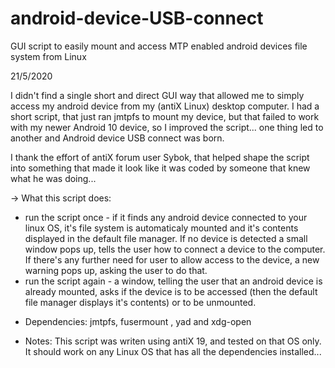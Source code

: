 # android-device-USB-connect

GUI script to easily mount and access MTP enabled android devices file system from Linux

21/5/2020

I didn't find a single short and direct GUI way that allowed me to simply access my android device from my (antiX Linux) desktop computer. I had a short script, that just ran jmtpfs to mount my device, but that failed to work with my newer Android 10 device, so I improved the script... one thing led to another and Android device USB connect was born.

I thank the effort of antiX forum user Sybok, that helped shape the script into something that made it look like it was coded by someone that knew what he was doing...

-> What this script does:
 - run the script once - if it finds any android device connected to your linux OS, it's file system is automaticaly mounted and it's contents displayed in the default file manager. If no device is detected a small window pops up, tells the user how to connect a device to the computer. If there's any further need for user to allow access to the device, a new warning pops up, asking the user to do that.
 - run the script again - a window, telling the user that an android device is already mounted, asks if the device is to be accessed (then the default file manager displays it's contents) or to be unmounted.
 
 * Dependencies:
  jmtpfs, fusermount ,  yad and xdg-open
  
 * Notes:
  This script was writen using antiX 19, and tested on that OS only. It should work on any Linux OS that has all the dependencies installed...
  
  
 
 

